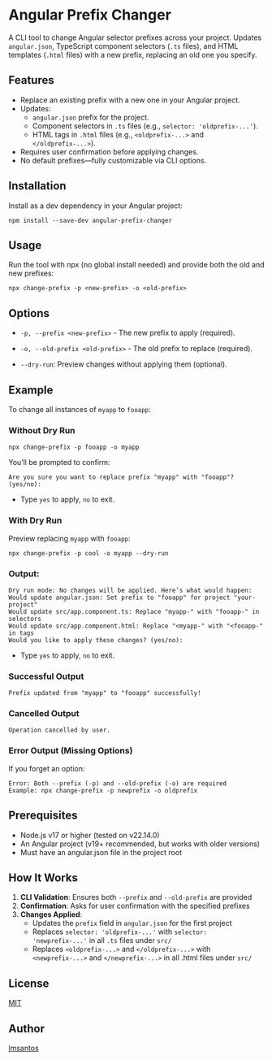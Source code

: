 # Angular Prefix Changer

A CLI tool to change Angular selector prefixes across your project. Updates `angular.json`, TypeScript component selectors (`.ts` files), and HTML templates (`.html` files) with a new prefix, replacing an old one you specify.

## Features
- Replace an existing prefix with a new one in your Angular project.
- Updates:
  - `angular.json` prefix for the project.
  - Component selectors in `.ts` files (e.g., `selector: 'oldprefix-...'`).
  - HTML tags in `.html` files (e.g., `<oldprefix-...>` and `</oldprefix-...>`).
- Requires user confirmation before applying changes.
- No default prefixes—fully customizable via CLI options.

## Installation
Install as a dev dependency in your Angular project:

```
npm install --save-dev angular-prefix-changer
```

## Usage
Run the tool with npx (no global install needed) and provide both the old and new prefixes:
```
npx change-prefix -p <new-prefix> -o <old-prefix>
```

## Options

- `-p, --prefix <new-prefix>` - The new prefix to apply (required).

- `-o, --old-prefix <old-prefix>` - The old prefix to replace (required).

- `--dry-run`: Preview changes without applying them (optional).

## Example

To change all instances of `myapp` to `fooapp`:

### Without Dry Run

```
npx change-prefix -p fooapp -o myapp
```

You’ll be prompted to confirm:

```
Are you sure you want to replace prefix "myapp" with "fooapp"? (yes/no):
```
- Type `yes` to apply, `no` to exit.

### With Dry Run
Preview replacing `myapp` with `fooapp`:
```
npx change-prefix -p cool -o myapp --dry-run
```

### Output:

```
Dry run mode: No changes will be applied. Here’s what would happen:
Would update angular.json: Set prefix to "fooapp" for project "your-project"
Would update src/app.component.ts: Replace "myapp-" with "fooapp-" in selectors
Would update src/app.component.html: Replace "<myapp-" with "<fooapp-" in tags
Would you like to apply these changes? (yes/no):
```
- Type `yes` to apply, `no` to exit.

### Successful Output

```
Prefix updated from "myapp" to "fooapp" successfully!
```

### Cancelled Output

```
Operation cancelled by user.
```

### Error Output (Missing Options)
If you forget an option:

```
Error: Both --prefix (-p) and --old-prefix (-o) are required
Example: npx change-prefix -p newprefix -o oldprefix
```

## Prerequisites

- Node.js v17 or higher (tested on v22.14.0)
- An Angular project (v19+ recommended, but works with older versions)
- Must have an angular.json file in the project root

## How It Works

1. **CLI Validation**: Ensures both `--prefix` and `--old-prefix` are provided
2. **Confirmation**: Asks for user confirmation with the specified prefixes
3. **Changes Applied**: 
    - Updates the `prefix` field in `angular.json` for the first project
    - Replaces `selector: 'oldprefix-...'` with `selector: 'newprefix-...'` in all `.ts` files under `src/`
    - Replaces `<oldprefix-...>` and `</oldprefix-...>` with `<newprefix-...>` and `</newprefix-...>` in all .html files under `src/`

## License
[MIT](License)

## Author
[lmsantos](https://github.com/Lmsantos89)
